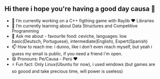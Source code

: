 ## Hi there i hope you're having a good day causa 👋

- 🔭 I’m currently working on a C++ figthing game with Raylib ❤ Libraries
- 🌱 I’m currently learning about Data Structures and Competitive Programming
- 💬 Ask me about - favourite food: ceviche, languages: low basic(Deutsch, Portuguese), intermediate(English), Expert(Spanish)
- 📫 How to reach me: i dunno, like i don't even reach myself, but yeah i guess my email is public, if you need a friend i'm open.
- 😄 Pronouns: Pe/Causa - Perú ❤
- ⚡ Fun fact: Only Linux(Ubuntu for now), i used windows (but games are so goood and take precious time, will power is useless)
<!--
**LuisEn2005/LuisEn2005** is a ✨ _special_ ✨ repository because its `README.md` (this file) appears on your GitHub profile.

Here are some ideas to get you started:
-->
